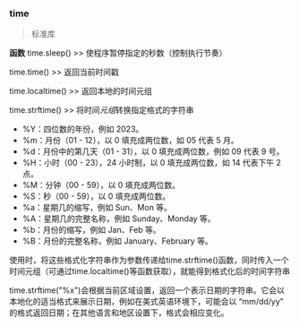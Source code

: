 ### time
> 标准库

**函数**
time.sleep()  >>  使程序暂停指定的秒数（控制执行节奏）

time.time()  >>  返回当前时间戳

time.localtime()  >> 返回本地的时间元组

time.strftime()  >>  将时间<i>元组</i>转换指定格式的字符串



* %Y：四位数的年份，例如 2023。
* %m：月份（01 - 12），以 0 填充成两位数，如 05 代表 5 月。
* %d：月份中的第几天（01 - 31），以 0 填充成两位数，例如 09 代表 9 号。
* %H：小时（00 - 23），24 小时制，以 0 填充成两位数，如 14 代表下午 2 点。
* %M：分钟（00 - 59），以 0 填充成两位数。
* %S：秒（00 - 59），以 0 填充成两位数。
* %a：星期几的缩写，例如 Sun、Mon 等。
* %A：星期几的完整名称，例如 Sunday、Monday 等。
* %b：月份的缩写，例如 Jan、Feb 等。
* %B：月份的完整名称，例如 January、February 等。

使用时，将这些格式化字符串作为参数传递给time.strftime()函数，同时传入一个时间元组（可通过time.localtime()等函数获取），就能得到格式化后的时间字符串

time.strftime("%x")会根据当前区域设置，返回一个表示日期的字符串。它会以本地化的适当格式来展示日期，例如在美式英语环境下，可能会以 “mm/dd/yy” 的格式返回日期；在其他语言和地区设置下，格式会相应变化。